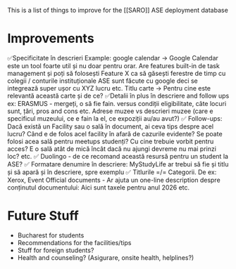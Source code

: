 This is a list of things to improve for the [[SARO]] ASE deployment database

# Improvements
✅Specificitate în descrieri
Example: google calendar -> Google Calendar este un tool foarte util și nu doar pentru orar. Are features built-in de task management și poți să folosești Feature X ca să găsești ferestre de timp cu colegii / conturile instituționale ASE sunt făcute cu google deci se integrează super ușor cu XYZ lucru etc.
Titlu carte -> Pentru cine este relevantă această carte și de ce?
✅Detalii în plus în descriere and follow ups
ex: ERASMUS - mergeți, o să fie fain. versus condiții eligibilitate, câte locuri sunt, țări, pros and cons etc.
Adrese muzee vs descrieri muzee (care e specificul muzeului, ce e fain la el, ce expoziții au/au avut?)
✅ Follow-ups: Dacă există un Facility sau o sală în document, ai ceva tips despre acel lucru? Când e de folos acel facility în afară de cazurile evidente? Se poate folosi acea sală pentru meetups studenți? Cu cine trebuie vorbit pentru acces? E o sală atât de mică încât dacă nu ajungi devreme nu mai prinzi loc? etc.
✅ Duolingo - de ce recomand această resursă pentru un student la ASE?
✅ Formatare denumire în descriere: MyStudyLife ar trebui să fie și titlu și să apară și în descriere, spre exemplu
✅ Titlurile =/= Categorii. De ex: Xerox, Event 
Official documents - Ar ajuta un one-line description despre conținutul documentului: Aici sunt taxele pentru anul 2026 etc.
# Future Stuff

- Bucharest for students
- Recommendations for the facilities/tips
- Stuff for foreign students?
- Health and counseling? (Asigurare, onsite health, helplines?)
